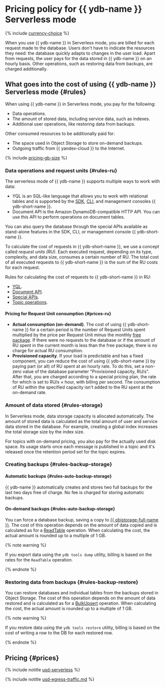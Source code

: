 # Pricing policy for {{ ydb-name }} Serverless mode





{% include [currency-choice](../_includes/pricing/currency-choice.md) %}


When you use {{ ydb-name }} in Serverless mode, you are billed for each request made to the database. Users don't have to indicate the resources they need: the database quickly adapts to changes in the user load. Apart from requests, the user pays for the data stored in {{ ydb-name }} on an hourly basis. Other operations, such as restoring data from backups, are charged additionally.

## What goes into the cost of using {{ ydb-name }} Serverless mode {#rules}

When using {{ ydb-name }} in Serverless mode, you pay for the following:
* Data operations.
* The amount of stored data, including service data, such as indexes.
* Additional user operations, like restoring data from backups.

Other consumed resources to be additionally paid for:
* The space used in Object Storage to store on-demand backups.
* Outgoing traffic from {{ yandex-cloud }} to the Internet.

{% include [pricing-gb-size](../_includes/pricing/pricing-gb-size.md) %}

### Data operations and request units {#rules-ru}

The serverless mode of {{ ydb-name }} supports multiple ways to work with data:
* YQL is an SQL-like language that allows you to work with relational tables and is supported by the [SDK](https://ydb.tech/en/docs/reference/ydb-sdk/), [CLI](https://ydb.tech/en/docs/reference/ydb-cli/), and management consoles {{ ydb-short-name }}.
* Document API is the Amazon DynamoDB-compatible HTTP API. You can use this API to perform operations on document tables.

You can also query the database through the special APIs available as stand-alone features in the SDK, CLI, or management console {{ ydb-short-name }}.

To calculate the cost of requests in {{ ydb-short-name }}, we use a concept called _request units (RU)_. Each executed request, depending on its type, complexity, and data size, consumes a certain number of RU. The total cost of all executed requests to {{ ydb-short-name }} is the sum of the RU costs for each request.

Rules for calculating the cost of requests to {{ ydb-short-name }} in RU:
* [YQL](ru-yql.md).
* [Document API](ru-docapi.md).
* [Special APIs](ru-special.md).
* [Topic operations](ru-topics.md).

#### Pricing for Request Unit consumption {#prices-ru}

* **Actual consumption (on-demand)**. The cost of using {{ ydb-short-name }} for a certain period is the number of Request Units spent multiplied by the price per Request Unit minus the monthly [free package](../../billing/concepts/serverless-free-tier.md#ydb). If there were no requests to the database or if the amount of RU spent in the current month is less than the free package, there is no charge for actual RU consumption.
* **Provisioned capacity**. If your load is predictable and has a fixed component, you can reduce the cost of using {{ ydb-short-name }} by paying part (or all) of RU spent at an hourly rate. To do this, set a non-zero value of the database parameter "Provisioned capacity, RU/s". After that, you are charged according to a special pricing plan, the rate for which is set to RU/s × hour, with billing per second. The consumption of RU within the specified capacity isn't added to the RU spent at the on-demand rate.

### Amount of data stored {#rules-storage}

In Serverless mode, data storage capacity is allocated automatically. The amount of stored data is calculated as the total amount of user and service data stored in the database. For example, creating a global index increases the total storage size by the index size.

For topics with on-demand pricing, you also pay for the actually used disk space. Its usage starts once each message is published in a topic and it's released once the retention period set for the topic expires.

### Creating backups {#rules-backup-storage}

#### Automatic backups {#rules-auto-backup-storage}

{{ ydb-name }} automatically creates and stores two full backups for the last two days free of charge. No fee is charged for storing automatic backups.

#### On-demand backups {#rules-auto-backup-storage}

You can force a database backup, saving a copy to [{{ objstorage-full-name }}](../../storage/). The cost of this operation depends on the amount of data copied and is calculated as for a [ReadTable](ru-special.md#readtable) operation. When calculating the cost, the actual amount is rounded up to a multiple of 1 GB.

{% note warning %}

If you export data using the `ydb tools dump` utility, billing is based on the rates for the `ReadTable` operation.

{% endnote %}

### Restoring data from backups {#rules-backup-restore}

You can restore databases and individual tables from the backups stored in Object Storage. The cost of this operation depends on the amount of data restored and is calculated as for a [BulkUpsert](ru-special.md#bulkupsert) operation. When calculating the cost, the actual amount is rounded up to a multiple of 1 GB.

{% note warning %}

If you restore data using the `ydb tools restore` utility, billing is based on the cost of writing a row to the DB for each restored row.

{% endnote %}

## Pricing  {#prices}









{% include notitle [usd-serverless](../../_pricing/ydb/usd-serverless.md) %}








{% include notitle [usd-egress-traffic.md](../../_pricing/usd-egress-traffic.md) %}



